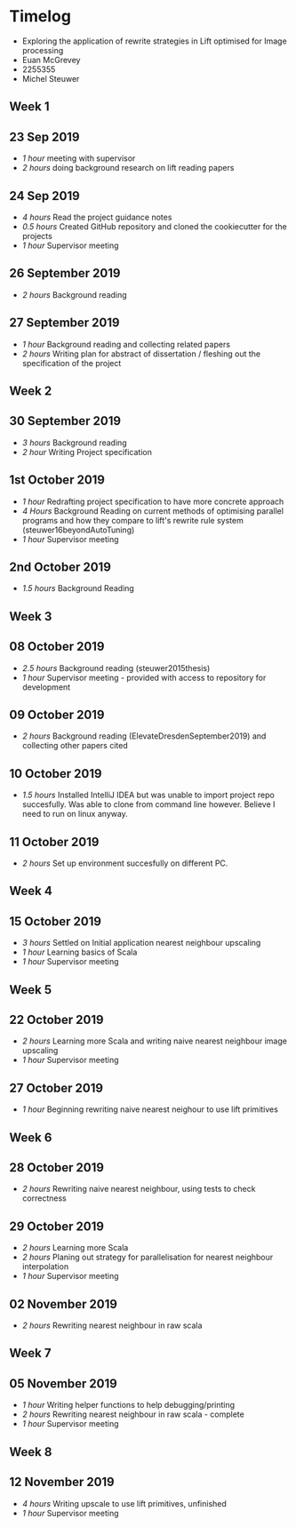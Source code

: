 # Timelog

* Exploring the application of rewrite strategies in Lift optimised for Image processing
* Euan McGrevey
* 2255355
* Michel Steuwer


## Week 1

## 23 Sep 2019

* *1 hour* meeting with supervisor
* *2 hours* doing background research on lift reading papers

## 24 Sep 2019

* *4 hours* Read the project guidance notes
* *0.5 hours* Created GitHub repository and cloned the cookiecutter for the projects 
* *1 hour*  Supervisor meeting

## 26 September 2019

* *2 hours* Background reading 

## 27 September 2019

* *1 hour* Background reading and collecting related papers
* *2 hours* Writing plan for abstract of dissertation / fleshing out the specification of the project

## Week 2

## 30 September 2019

* *3 hours* Background reading
* *2 hour*  Writing Project specification

## 1st October 2019

* *1 hour*  Redrafting project specification to have more concrete approach
* *4 Hours* Background Reading on current methods of optimising parallel programs and how they compare to lift's rewrite rule system (steuwer16beyondAutoTuning)
* *1 hour*  Supervisor meeting

## 2nd October 2019

* *1.5 hours* Background Reading

## Week 3

## 08 October 2019

* *2.5 hours* Background reading (steuwer2015thesis)
* *1 hour* Supervisor meeting - provided with access to repository for development

## 09 October 2019

* *2 hours* Background reading (ElevateDresdenSeptember2019) and collecting other papers cited

## 10 October 2019

* *1.5 hours* Installed IntelliJ IDEA but was unable to import project repo succesfully. Was able to clone from command line however. Believe I need to run on linux anyway.

## 11 October 2019

* *2 hours* Set up environment succesfully on different PC.

## Week 4

## 15 October 2019

* *3 hours* Settled on Initial application nearest neighbour upscaling
* *1 hour*  Learning basics of Scala
* *1 hour* Supervisor meeting 

## Week 5

## 22 October 2019

* *2 hours* Learning more Scala and writing naive nearest neighbour image upscaling
* *1 hour* Supervisor meeting

## 27 October 2019

* *1 hour* Beginning rewriting naive nearest neighour to use lift primitives 

## Week 6

## 28 October 2019

* *2 hours* Rewriting naive nearest neighbour, using tests to check correctness

## 29 October 2019

* *2 hours* Learning more Scala
* *2 hours* Planing out strategy for parallelisation for nearest neighbour interpolation
* *1 hour* Supervisor meeting

## 02 November 2019

* *2 hours* Rewriting nearest neighbour in raw scala

## Week 7

## 05 November 2019

* *1 hour* Writing helper functions to help debugging/printing
* *2 hours* Rewriting nearest neighbour in raw scala - complete 
* *1 hour* Supervisor meeting

## Week 8 

## 12 November 2019

* *4 hours* Writing upscale to use lift primitives, unfinished
* *1 hour* Supervisor meeting
